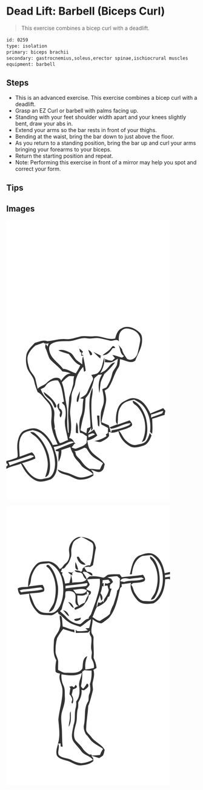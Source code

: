 # Dead Lift: Barbell (Biceps Curl)
> This exercise combines a bicep curl with a deadlift.

``` 
id: 0259 
type: isolation 
primary: biceps brachii 
secondary: gastrocnemius,soleus,erector spinae,ischiocrural muscles 
equipment: barbell 
``` 

## Steps

 - This is an advanced exercise. This exercise combines a bicep curl with a deadlift.
 - Grasp an EZ Curl or barbell with palms facing up.
 - Standing with your feet shoulder width apart and your knees slightly bent, draw your abs in.
 - Extend your arms so the bar rests in front of your thighs.
 - Bending at the waist, bring the bar down to just above the floor.
 - As you return to a standing position, bring the bar up and curl your arms bringing your forearms to your biceps.
 - Return the starting position and repeat.
 - Note: Performing this exercise in front of a mirror may help you spot and correct your form.

## Tips


## Images

![](./../svg/0259-relaxation.svg)

![](./../svg/0259-tension.svg)
